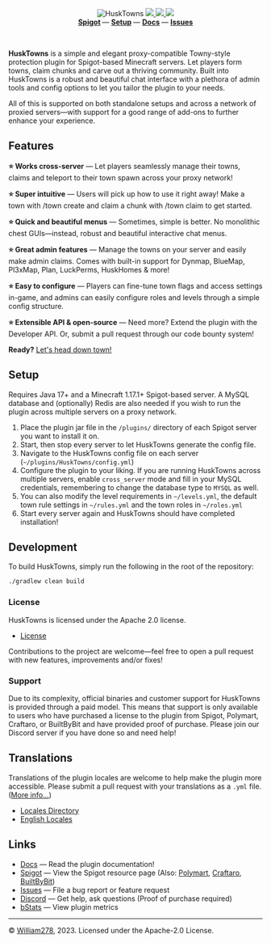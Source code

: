 <!--suppress ALL -->
<p align="center">
    <img src="images/banner.png" alt="HuskTowns" />
    <a href="https://github.com/WiIIiam278/HuskTowns/actions/workflows/ci.yml">
        <img src="https://img.shields.io/github/actions/workflow/status/WiIIiam278/HuskTowns/ci.yml?branch=master&logo=github"/>
    </a> 
    <a href="https://repo.william278.net/#/releases/net/william278/husktowns/">
        <img src="https://repo.william278.net/api/badge/latest/releases/net/william278/husktowns/husktowns-common?color=00fb9a&name=Maven&prefix=v" />
    </a> 
    <a href="https://discord.gg/tVYhJfyDWG">
        <img src="https://img.shields.io/discord/818135932103557162.svg?label=&logo=discord&logoColor=fff&color=7389D8&labelColor=6A7EC2" />
    </a> 
    <br/>
    <b>
        <a href="https://www.spigotmc.org/resources/husktowns.92672/">Spigot</a>
    </b> —
    <b>
        <a href="https://william278.net/docs/husktowns/setup">Setup</a>
    </b> — 
    <b>
        <a href="https://william278.net/docs/husktowns/">Docs</a>
    </b> — 
    <b>
        <a href="http://github.com/WiIIiam278/HuskTowns/issues">Issues</a>
    </b>
</p>
<br/>

**HuskTowns** is a simple and elegant proxy-compatible Towny-style protection plugin for Spigot-based Minecraft servers. Let players form towns, claim chunks and carve out a thriving community. Built into HuskTowns is a robust and beautiful chat interface with a plethora of admin tools and config options to let you tailor the plugin to your needs.

All of this is supported on both standalone setups and across a network of proxied servers&mdash;with support for a good range of add-ons to further enhance your experience.

## Features
**⭐ Works cross-server** &mdash; Let players seamlessly manage their towns, claims and teleport to their town spawn across your proxy network!

**⭐ Super intuitive** &mdash; Users will pick up how to use it right away! Make a town with /town create and claim a chunk with /town claim to get started.

**⭐ Quick and beautiful menus** &mdash; Sometimes, simple is better. No monolithic chest GUIs—instead, robust and beautiful interactive chat menus.

**⭐ Great admin features** &mdash; Manage the towns on your server and easily make admin claims. Comes with built-in support for Dynmap, BlueMap, Pl3xMap, Plan, LuckPerms, HuskHomes & more!

**⭐ Easy to configure** &mdash; Players can fine-tune town flags and access settings in-game, and admins can easily configure roles and levels through a simple config structure.

**⭐ Extensible API & open-source** &mdash; Need more? Extend the plugin with the Developer API. Or, submit a pull request through our code bounty system!

**Ready?** [Let's head down town!](https://william278.net/docs/husktowns/setup)

## Setup
Requires Java 17+ and a Minecraft 1.17.1+ Spigot-based server. A MySQL database and (optionally) Redis are also needed if you wish to run the plugin across multiple servers on a proxy network.

1. Place the plugin jar file in the `/plugins/` directory of each Spigot server you want to install it on.
2. Start, then stop every server to let HuskTowns generate the config file.
3. Navigate to the HuskTowns config file on each server (`~/plugins/HuskTowns/config.yml`) 
4. Configure the plugin to your liking. If you are running HuskTowns across multiple servers, enable `cross_server` mode and fill in your MySQL credentials, remembering to change the database type to `MYSQL` as well.
5. You can also modify the level requirements in `~/levels.yml`, the default town rule settings in `~/rules.yml` and the town roles in `~/roles.yml`
6. Start every server again and HuskTowns should have completed installation!

## Development
To build HuskTowns, simply run the following in the root of the repository:

```bash
./gradlew clean build
```

### License
HuskTowns is licensed under the Apache 2.0 license.

- [License](https://github.com/WiIIiam278/HuskTowns/blob/master/LICENSE)

Contributions to the project are welcome&mdash;feel free to open a pull request with new features, improvements and/or fixes!

### Support
Due to its complexity, official binaries and customer support for HuskTowns is provided through a paid model. This means that support is only available to users who have purchased a license to the plugin from Spigot, Polymart, Craftaro, or BuiltByBit and have provided proof of purchase. Please join our Discord server if you have done so and need help!

## Translations
Translations of the plugin locales are welcome to help make the plugin more accessible. Please submit a pull request with your translations as a `.yml` file. ([More info&hellip;](https://william278.net/docs/husktowns/translations))

- [Locales Directory](https://github.com/WiIIiam278/HuskTowns/tree/master/common/src/main/resources/locales)
- [English Locales](https://github.com/WiIIiam278/HuskTowns/tree/master/common/src/main/resources/locales/en-gb.yml)

## Links
- [Docs](https://william278.net/docs/husktowns) &mdash; Read the plugin documentation!
- [Spigot](https://www.spigotmc.org/resources/husktowns.92672/) &mdash; View the Spigot resource page (Also: [Polymart](https://polymart.org/resource/husktowns.1056), [Craftaro](https://craftaro.com/marketplace/product/husktowns.622), [BuiltByBit](https://builtbybit.com/resources/husktowns.34959/))
- [Issues](https://github.com/WiIIiam278/HuskTowns/issues) &mdash; File a bug report or feature request
- [Discord](https://discord.gg/tVYhJfyDWG) &mdash; Get help, ask questions (Proof of purchase required)
- [bStats](https://bstats.org/plugin/bukkit/HuskTowns/11265) &mdash; View plugin metrics

---
&copy; [William278](https://william278.net/), 2023. Licensed under the Apache-2.0 License.
